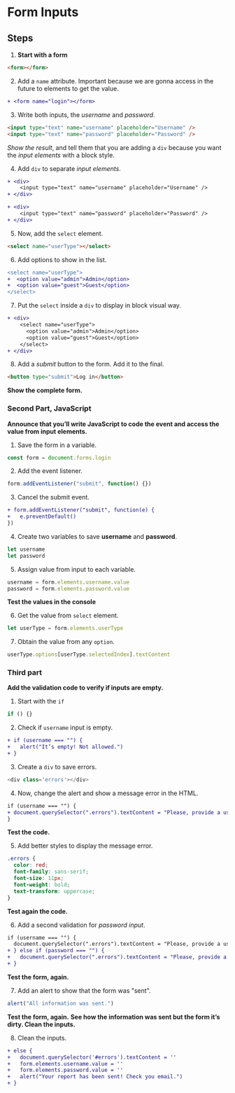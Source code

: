 # Form Inputs

## Steps

1. **Start with a form**
```html
<form></form>
```
2. Add a `name` attribute. Important because we are gonna access in the future to elements to get the value.
```diff
+ <form name="login"></form>
```
3. Write both inputs, the _username_ and _password_.
```html
<input type="text" name="username" placeholder="Username" />
<input type="text" name="password" placeholder="Password" />
```

_Show the result_, and tell them that you are adding a `div` because you want the _input elements_ with a block style.

4. Add `div` to separate _input elements_.
```diff
+ <div>
    <input type="text" name="username" placeholder="Username" />
+ </div>

+ <div>
    <input type="text" name="password" placeholder="Password" />
+ </div>
```

5. Now, add the `select` element.
```html
<select name="userType"></select>
```

6. Add options to show in the list.
```diff
<select name="userType">
+  <option value="admin">Admin</option>
+  <option value="guest">Guest</option>
</select>
```

7. Put the `select` inside a `div` to display in block visual way.
```diff
+ <div>
    <select name="userType">
      <option value="admin">Admin</option>
      <option value="guest">Guest</option>
    </select>
+ </div>
```

8. Add a _submit_ button to the form. Add it to the final.
```html
<button type="submit">Log in</button>
```

**Show the complete form.**


### Second Part, JavaScript

**Announce that you’ll write JavaScript to code the event and access the value from input elements.**

1. Save the form in a variable.
```js
const form = document.forms.login
```

2. Add the event listener.
```js
form.addEventListener("submit", function() {})
```

3. Cancel the submit event.
```diff
+ form.addEventListener("submit", function(e) {
+   e.preventDefault()
})
```

4. Create two variables to save **username** and **password**.
```js
let username
let password
```

5. Assign value from input to each variable.
```js
username = form.elements.username.value
password = form.elements.password.value
```

**Test the values in the console**

6. Get the value from `select` element.
```js
let userType = form.elements.userType
```

7. Obtain the value from any `option`.
```js
userType.options[userType.selectedIndex].textContent
```

### Third part

**Add the validation code to verify if inputs are empty.**

1. Start with the `if`
```js
if () {}
```

2. Check if `username` input is empty.
```diff
+ if (username === "") {
+   alert("It’s empty! Not allowed.")
+ }
```

3. Create a `div` to save errors.
```js
<div class='errors'></div>
```

4. Now, change the alert and show a message error in the HTML.
```diff
if (username === "") {
+ document.querySelector(".errors").textContent = "Please, provide a username. This field can not be empty."
}
```

**Test the code.**

5. Add better styles to display the message error.
```css
.errors {
  color: red;
  font-family: sans-serif;
  font-size: 11px;
  font-weight: bold;
  text-transform: uppercase;
}
```

**Test again the code.**

6. Add a second validation for _password input_.
```diff
if (username === "") {
  document.querySelector(".errors").textContent = "Please, provide a username. This field can not be empty."
+ } else if (password === "") {
+   document.querySelector(".errors").textContent = "Please, provide a password. This field can not be empty."
+ }
```

**Test the form, again.**

7. Add an alert to show that the form was "sent".
```js
alert("All information was sent.")
```

**Test the form, again.**
**See how the information was sent but the form it’s dirty. Clean the inputs.**

8. Clean the inputs.
```diff
+ else {
+   document.querySelector('#errors').textContent = ''
+   form.elements.username.value = ''
+   form.elements.password.value = ''
+   alert("Your report has been sent! Check you email.")
+ }
```













